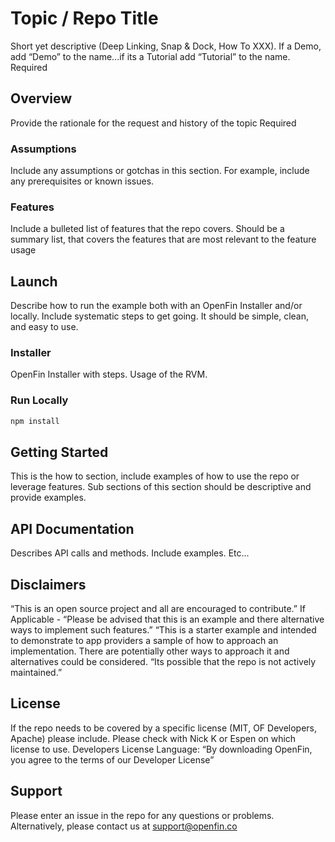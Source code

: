 # Topic / Repo Title

Short yet descriptive (Deep Linking, Snap & Dock, How To XXX). If a Demo, add “Demo” to the name...if its a Tutorial add “Tutorial” to the name.
Required


## Overview

Provide the rationale for the request and history of the topic
Required

### Assumptions

Include any assumptions or gotchas in this section. For example, include any prerequisites or known issues.

### Features

Include a bulleted list of features that the repo covers. Should be a summary list, that covers the features that are most relevant to the feature usage 

## Launch

Describe how to run the example both with an OpenFin Installer and/or locally. Include systematic steps to get going. It should be simple, clean, and easy to use.

### Installer

OpenFin Installer with steps. Usage of the RVM.

### Run Locally

```bash
npm install
```

## Getting Started

This is the how to section, include examples of how to use the repo or leverage features. Sub sections of this section should be descriptive and provide examples.

## API Documentation

Describes API calls and methods. Include examples. Etc...

## Disclaimers

“This is an open source project and all are encouraged to contribute.” 
If Applicable - “Please be advised that this is an example and there alternative ways to implement such features.” 
“This is a starter example and intended to demonstrate to app providers a sample of how to approach an implementation. There are potentially other ways to approach it and alternatives could be considered. 
“Its possible that the repo is not actively maintained.”

## License

If the repo needs to be covered by a specific license (MIT, OF Developers, Apache) please include. Please check with Nick K or Espen on which license to use.
Developers License Language: “By downloading OpenFin, you agree to the terms of our Developer License”

## Support

Please enter an issue in the repo for any questions or problems. Alternatively, please contact us at support@openfin.co
